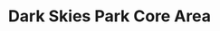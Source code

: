 ---
schema: default
title: Dark Skies Park Core Area
organization: South Ayrshire Council
notes: >-
    Central core area of the Gallway Dark Skies Park
resources:
  - name: Dark Skies Park Core Area FEATURE LAYER
  - url: >-
      
  - format: FEATURE LAYER
license: 
category:

  - boundaries
  - tourism
  - planning
maintainer: South Ayrshire Council
maintainer_email: someone@example.com
---